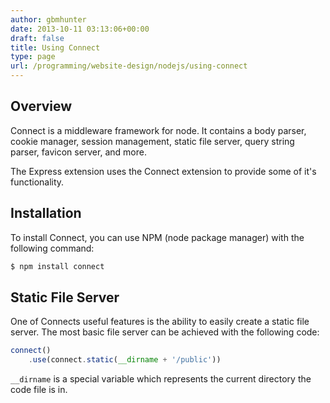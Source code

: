 ```yaml
---
author: gbmhunter
date: 2013-10-11 03:13:06+00:00
draft: false
title: Using Connect
type: page
url: /programming/website-design/nodejs/using-connect
---
```


## Overview

Connect is a middleware framework for node. It contains a body parser, cookie manager, session management, static file server, query string parser, favicon server, and more.

The Express extension uses the Connect extension to provide some of it's functionality.

## Installation

To install Connect, you can use NPM (node package manager) with the following command:

```sh    
$ npm install connect
```

## Static File Server

One of Connects useful features is the ability to easily create a static file server. The most basic file server can be achieved with the following code:

```js    
connect()
    .use(connect.static(__dirname + '/public'))
```

`__dirname` is a special variable which represents the current directory the code file is in.
